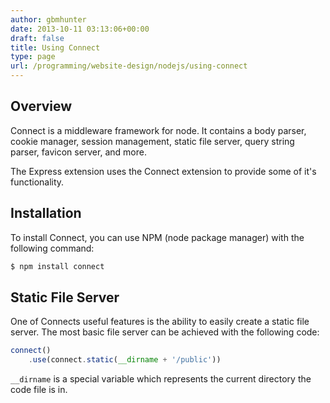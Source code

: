 ```yaml
---
author: gbmhunter
date: 2013-10-11 03:13:06+00:00
draft: false
title: Using Connect
type: page
url: /programming/website-design/nodejs/using-connect
---
```


## Overview

Connect is a middleware framework for node. It contains a body parser, cookie manager, session management, static file server, query string parser, favicon server, and more.

The Express extension uses the Connect extension to provide some of it's functionality.

## Installation

To install Connect, you can use NPM (node package manager) with the following command:

```sh    
$ npm install connect
```

## Static File Server

One of Connects useful features is the ability to easily create a static file server. The most basic file server can be achieved with the following code:

```js    
connect()
    .use(connect.static(__dirname + '/public'))
```

`__dirname` is a special variable which represents the current directory the code file is in.
